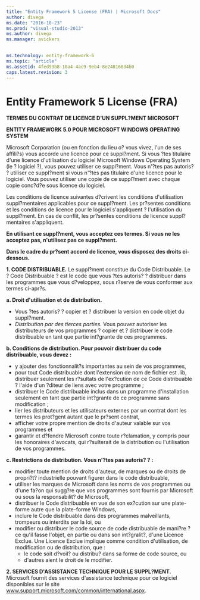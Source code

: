 ```yaml
---
title: "Entity Framework 5 License (FRA) | Microsoft Docs"
author: divega
ms.date: "2016-10-23"
ms.prod: "visual-studio-2013"
ms.author: divega
ms.manager: avickers
 

ms.technology: entity-framework-6
ms.topic: "article"
ms.assetid: 4fed93b8-10a4-4ac9-9eb4-8e24816034b0
caps.latest.revision: 3
---
```

# Entity Framework 5 License (FRA)
**TERMES DU CONTRAT DE LICENCE D'UN SUPPL?MENT MICROSOFT**

**ENTITY FRAMEWORK 5.0 POUR MICROSOFT WINDOWS OPERATING SYSTEM**

Microsoft Corporation (ou en fonction du lieu o? vous vivez, l'un de ses affili?s) vous accorde une licence pour ce suppl?ment. Si vous ?tes titulaire d'une licence d'utilisation du logiciel Microsoft Windows Operating System (le ? logiciel ?), vous pouvez utiliser ce suppl?ment. Vous n'?tes pas autoris? ? utiliser ce suppl?ment si vous n'?tes pas titulaire d'une licence pour le logiciel. Vous pouvez utiliser une copie de ce suppl?ment avec chaque copie conc?d?e sous licence du logiciel.

Les conditions de licence suivantes d?crivent les conditions d'utilisation suppl?mentaires applicables pour ce suppl?ment. Les pr?sentes conditions et les conditions de licence pour le logiciel s'appliquent ? l'utilisation du suppl?ment. En cas de conflit, les pr?sentes conditions de licence suppl?mentaires s'appliquent.

**En utilisant ce suppl?ment, vous acceptez ces termes. Si vous ne les acceptez pas, n'utilisez pas ce suppl?ment.**

**Dans le cadre du pr?sent accord de licence, vous disposez des droits ci-dessous.**

**1. CODE DISTRIBUABLE.** Le suppl?ment constitue du Code Distribuable. Le ? Code Distribuable ? est le code que vous ?tes autoris? ? distribuer dans les programmes que vous d?veloppez, sous r?serve de vous conformer aux termes ci-apr?s.

**a. Droit d'utilisation et de distribution.**

-   Vous ?tes autoris? ? copier et ? distribuer la version en code objet du suppl?ment.
-   *Distribution par des tierces parties.* Vous pouvez autoriser les distributeurs de vos programmes ? copier et ? distribuer le code distribuable en tant que partie int?grante de ces programmes.

**b. Conditions de distribution. Pour pouvoir distribuer du code distribuable, vous devez :**

-   y ajouter des fonctionnalit?s importantes au sein de vos programmes,
-   pour tout Code distribuable dont l'extension de nom de fichier est .lib, distribuer seulement les r?sultats de l'ex?cution de ce Code distribuable ? l'aide d'un ?diteur de liens avec votre programme ;
-   distribuer le Code distribuable inclus dans un programme d'installation seulement en tant que partie int?grante de ce programme sans modification ;
-   lier les distributeurs et les utilisateurs externes par un contrat dont les termes les prot?gent autant que le pr?sent contrat,
-   afficher votre propre mention de droits d'auteur valable sur vos programmes et
-   garantir et d?fendre Microsoft contre toute r?clamation, y compris pour les honoraires d'avocats, qui r?sulterait de la distribution ou l'utilisation de vos programmes.

**c. Restrictions de distribution. Vous n'?tes pas autoris? ? :**

-   modifier toute mention de droits d'auteur, de marques ou de droits de propri?t? industrielle pouvant figurer dans le code distribuable,
-   utiliser les marques de Microsoft dans les noms de vos programmes ou d'une fa?on qui sugg?re que vos programmes sont fournis par Microsoft ou sous la responsabilit? de Microsoft,
-   distribuer le Code distribuable en vue de son ex?cution sur une plate-forme autre que la plate-forme Windows,
-   inclure le Code distribuable dans des programmes malveillants, trompeurs ou interdits par la loi, ou
-   modifier ou distribuer le code source de code distribuable de mani?re ? ce qu'il fasse l'objet, en partie ou dans son int?gralit?, d'une Licence Exclue. Une Licence Exclue implique comme condition d'utilisation, de modification ou de distribution, que :
    -   le code soit d?voil? ou distribu? dans sa forme de code source, ou
    -   d'autres aient le droit de le modifier.

**2. SERVICES D'ASSISTANCE TECHNIQUE POUR LE SUPPL?MENT.** Microsoft fournit des services d'assistance technique pour ce logiciel disponibles sur le site www.support.microsoft.com/common/international.aspx.
